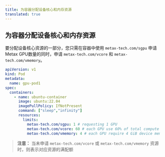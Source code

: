 ```yaml
---
title: 为容器分配设备核心和内存资源
translated: true
---
```


## 为容器分配设备核心和内存资源

要分配设备核心资源的一部分，您只需在容器中使用 `metax-tech.com/sgpu` 申请Metax GPU数量的同时，申请 `metax-tech.com/vcore` 和 `metax-tech.com/vmemory`。

```yaml
apiVersion: v1
kind: Pod
metadata:
  name: gpu-pod1
spec:
  containers:
    - name: ubuntu-container
      image: ubuntu:22.04 
      imagePullPolicy: IfNotPresent
      command: ["sleep","infinity"]
      resources:
        limits:
          metax-tech.com/sgpu: 1 # requesting 1 GPU 
          metax-tech.com/vcore: 60 # each GPU use 60% of total compute cores
          metax-tech.com/vmemory: 4 # each GPU require 4 GiB device memory
```

> **注意：** 当未申请 `metax-tech.com/vcore` 或 `metax-tech.com/vmemory` 资源时，则表示对应资源的满配额
